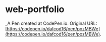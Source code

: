 # web-portfolio
 _A Pen created at CodePen.io. Original URL: [https://codepen.io/dafcod16/pen/pozMBWe](https://codepen.io/dafcod16/pen/pozMBWe).

 